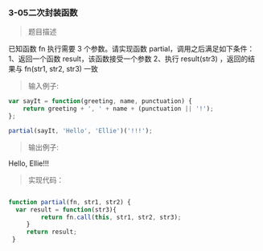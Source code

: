 ### 3-05二次封装函数

> 题目描述

已知函数 fn 执行需要 3 个参数。请实现函数 partial，调用之后满足如下条件：
1、返回一个函数 result，该函数接受一个参数
2、执行 result(str3) ，返回的结果与 fn(str1, str2, str3) 一致 


>输入例子:

``` js
var sayIt = function(greeting, name, punctuation) {     
	return greeting + ', ' + name + (punctuation || '!'); 
};  

partial(sayIt, 'Hello', 'Ellie')('!!!');

```

>输出例子:

Hello, Ellie!!!

> 实现代码：

``` js 

function partial(fn, str1, str2) {
  var result = function(str3){
         return fn.call(this, str1, str2, str3);
     }
     return result;
 }


```





